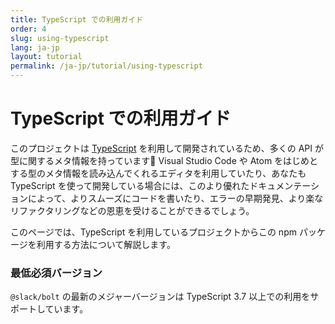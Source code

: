 ```yaml
---
title: TypeScript での利用ガイド
order: 4
slug: using-typescript
lang: ja-jp
layout: tutorial
permalink: /ja-jp/tutorial/using-typescript
---
```


# TypeScript での利用ガイド

このプロジェクトは [TypeScript](https://www.typescriptlang.org/) を利用して開発されているため、多くの API が型に関するメタ情報を持っています🎉 Visual Studio Code や Atom をはじめとする型のメタ情報を読み込んでくれるエディタを利用していたり、あなたも TypeScript を使って開発している場合には、このより優れたドキュメンテーションによって、よりスムーズにコードを書いたり、エラーの早期発見、より楽なリファクタリングなどの恩恵を受けることができるでしょう。

このページでは、TypeScript を利用しているプロジェクトからこの npm パッケージを利用する方法について解説します。

### 最低必須バージョン

`@slack/bolt` の最新のメジャーバージョンは TypeScript 3.7 以上での利用をサポートしています。
